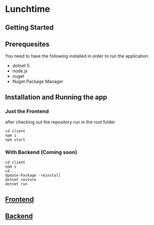 # Lunchtime

## Getting Started

## Prerequesites
You need to have the following installed in order to run the application:
- dotnet 5
- node.js
- nuget
- Nuget Package Manager


## Installation and Running the app

### Just the Frontend
after checking out the repository run in the root folder

```
cd client
npm i 
npm start
```
### With Backend (Coming soon)
```
cd client
npm i
cd ..
Update-Package -reinstall
dotnet restore
dotnet run
```



## [Frontend](./Documentation/Frontend/Frontend.md)

## [Backend](./Documentation/Backend/Backend.md)
